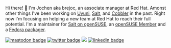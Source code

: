 Hi there! :wave: I'm Jochen aka brejoc, an associate manager at Red Hat. Amonst other things I've been working on [Uyuni](https://github.com/uyuni-project/uyuni), [Salt](https://github.com/saltstack/salt/), and [Cobbler](https://github.com/cobbler/cobbler/) in the past. Right now I'm focusing on helping a new team at Red Hat to reach their full potential. I'm a maintainer for [Salt on openSUSE](https://build.opensuse.org/package/show/systemsmanagement:saltstack/salt), an [openSUSE Member](https://connect.opensuse.org/pg/profile/brejoc) and a [Fedora packager](https://src.fedoraproject.org/user/brejoc/projects).

[![mastodon badge](https://img.shields.io/badge/@brejoc-30302f?style=flat&logo=mastodon)](https://fosstodon.org/@brejoc)
[![twitter badge](https://img.shields.io/badge/@mr_brejoc-30302f?style=flat&logo=twitter)](https://twitter.com/mr_brejoc)
<a href="https://brejoc.com"><img src="https://img.shields.io/badge/brejoc.com-%230A0A0A.svg?&style=flat&logoColor=white"></a>
[![linkedin badge](https://img.shields.io/badge/brejoc-30302f?style=flat&logo=linkedin)](https://www.linkedin.com/in/jochen-breuer-933a49191/)
